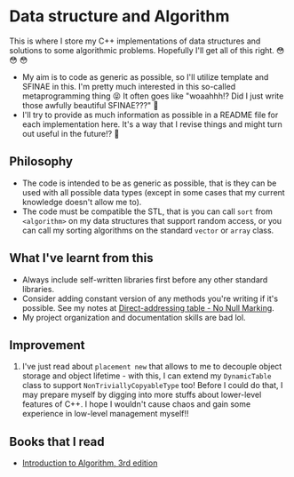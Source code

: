 # Data structure and Algorithm

This is where I store my C++ implementations of data structures and solutions to some algorithmic problems. Hopefully I'll get all of this right. &#128563; &#128563; &#128563; 

* My aim is to code as generic as possible, so I'll utilize template and SFINAE in this. I'm pretty much interested in this so-called metaprogramming thing &#128541; It often goes like "woaahhh!? Did I just write those awfully beautiful SFINAE???" &#129325;
* I'll try to provide as much information as possible in a README file for each implementation here. It's a way that I revise things and might turn out useful in the future!? &#129488;

## Philosophy
* The code is intended to be as generic as possible, that is they can be used with all possible data types (except in some cases that my current knowledge doesn't allow me to).
* The code must be compatible the STL, that is you can call `sort` from `<algorithm>` on my data structures that support random access, or you can call my sorting algorithms on the standard `vector` or `array` class.

## What I've learnt from this
* Always include self-written libraries first before any other standard libraries.
* Consider adding constant version of any methods you're writing if it's possible. See my notes at [Direct-addressing table - No Null Marking](https://github.com/Huy-DNA/DSA-SFINAE/tree/main/data_structures/direct_addressing_table).
* My project organization and documentation skills are bad lol.

## Improvement

1. I've just read about `placement new` that allows to me to decouple object storage and object lifetime - with this, I can extend my `DynamicTable` class to support `NonTriviallyCopyableType` too! Before I could do that, I may prepare myself by digging into more stuffs about lower-level features of C++. I hope I wouldn't cause chaos and gain some experience in low-level management myself!! 

## Books that I read
* [Introduction to Algorithm, 3rd edition](https://www.amazon.com/Introduction-Algorithms-3rd-MIT-Press/dp/0262033844) 
